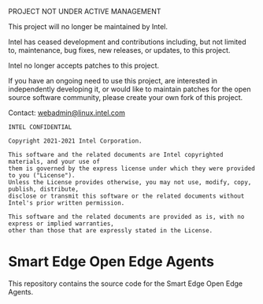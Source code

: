 PROJECT NOT UNDER ACTIVE MANAGEMENT

This project will no longer be maintained by Intel.

Intel has ceased development and contributions including, but not limited to, maintenance, bug fixes, new releases, or updates, to this project.  

Intel no longer accepts patches to this project.

If you have an ongoing need to use this project, are interested in independently developing it, or would like to maintain patches for the open source software community, please create your own fork of this project.  

Contact: webadmin@linux.intel.com
```text
INTEL CONFIDENTIAL

Copyright 2021-2021 Intel Corporation.

This software and the related documents are Intel copyrighted materials, and your use of
them is governed by the express license under which they were provided to you ("License").
Unless the License provides otherwise, you may not use, modify, copy, publish, distribute,
disclose or transmit this software or the related documents without Intel's prior written permission.

This software and the related documents are provided as is, with no express or implied warranties,
other than those that are expressly stated in the License.
```
# Smart Edge Open Edge Agents
This repository contains the source code for the Smart Edge Open Edge Agents.
